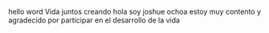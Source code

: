 hello word
Vida juntos creando
hola soy joshue ochoa estoy muy contento y agradecido por participar en el desarrollo de la vida
